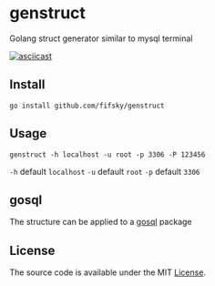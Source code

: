 # genstruct
Golang struct generator similar to mysql terminal

[![asciicast](https://asciinema.org/a/12i6QmbaUCQgPZ4o2rz5QmPVE.png)](https://asciinema.org/a/12i6QmbaUCQgPZ4o2rz5QmPVE)

## Install

```
go install github.com/fifsky/genstruct
```

## Usage

```
genstruct -h localhost -u root -p 3306 -P 123456
```

`-h` default `localhost`
`-u` default `root`
`-p` default `3306`

## gosql

The structure can be applied to a [gosql](https://github.com/ilibs/gosql) package

## License

The source code is available under the MIT [License](/LICENSE).